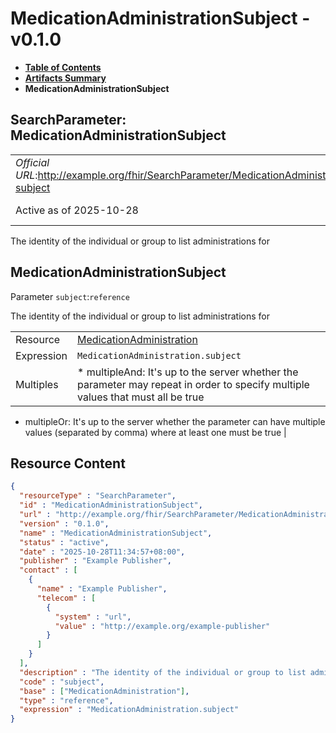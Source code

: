 # MedicationAdministrationSubject - v0.1.0

* [**Table of Contents**](toc.md)
* [**Artifacts Summary**](artifacts.md)
* **MedicationAdministrationSubject**

## SearchParameter: MedicationAdministrationSubject 

| | |
| :--- | :--- |
| *Official URL*:http://example.org/fhir/SearchParameter/MedicationAdministration-subject | *Version*:0.1.0 |
| Active as of 2025-10-28 | *Computable Name*:MedicationAdministrationSubject |

 
The identity of the individual or group to list administrations for 

## MedicationAdministrationSubject

Parameter `subject`:`reference`

The identity of the individual or group to list administrations for

| | |
| :--- | :--- |
| Resource | [MedicationAdministration](http://hl7.org/fhir/R4/medicationadministration.html) |
| Expression | `MedicationAdministration.​subject` |
| Multiples | * multipleAnd: It's up to the server whether the parameter may repeat in order to specify multiple values that must all be true
* multipleOr: It's up to the server whether the parameter can have multiple values (separated by comma) where at least one must be true
 |



## Resource Content

```json
{
  "resourceType" : "SearchParameter",
  "id" : "MedicationAdministrationSubject",
  "url" : "http://example.org/fhir/SearchParameter/MedicationAdministration-subject",
  "version" : "0.1.0",
  "name" : "MedicationAdministrationSubject",
  "status" : "active",
  "date" : "2025-10-28T11:34:57+08:00",
  "publisher" : "Example Publisher",
  "contact" : [
    {
      "name" : "Example Publisher",
      "telecom" : [
        {
          "system" : "url",
          "value" : "http://example.org/example-publisher"
        }
      ]
    }
  ],
  "description" : "The identity of the individual or group to list administrations for",
  "code" : "subject",
  "base" : ["MedicationAdministration"],
  "type" : "reference",
  "expression" : "MedicationAdministration.​subject"
}

```
